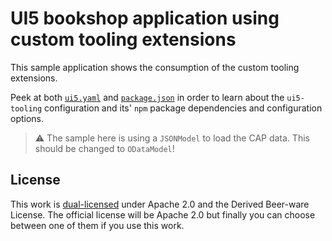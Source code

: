 # UI5 bookshop application using custom tooling extensions

This sample application shows the consumption of the custom tooling extensions.

Peek at both [`ui5.yaml`](ui5.yaml) and [`package.json`](package.json) in order to learn about the `ui5-tooling` configuration and its' `npm` package dependencies and configuration options.

> :warning: The sample here is using a `JSONModel` to load the CAP data. This should be changed to `ODataModel`!

## License

This work is [dual-licensed](../../LICENSE) under Apache 2.0 and the Derived Beer-ware License. The official license will be Apache 2.0 but finally you can choose between one of them if you use this work.
